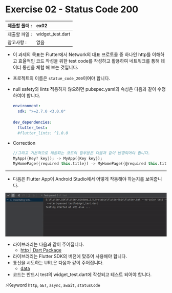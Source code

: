 # Exercise 02 - Status Code 200

| 제출할 폴더 : | ex02             |
| :------------ | :--------------- |
| 제출할 파일 : | widget_test.dart |
| 참고사항 :    | 없음             |

- 이 과제의 목표는 Flutter에서 Network의 대표 프로토콜 중 하나인 http를 이해하고 효율적인 코드 작성을 위한 test code를 작성하고 활용하여 네트워크를 통해 데이터 통신을 체험 해 보는 것입니다.

- 프로젝트의 이름은 `statue_code_200`이여야 합니다.

- null safety와 lints 적용하지 않으려면 pubspec.yaml의 속성은 다음과 같이 수정하여야 합니다.

  ```yaml
  environment:
    sdk: ">=2.7.0 <3.0.0"
  
  dev_dependencies:
    flutter_test:
  	#flutter_lints: ^1.0.0
  ```

- Correction

  ```dart
  //그리고 기본적으로 제공되는 코드의 일부분은 다음과 같이 변경되어야 합니다.
  MyApp({Key? key}); -> MyApp({Key key});
  MyHomePage({required this.title}) -> MyHomePage({@required this.title})
  ```

---

- 다음은 Flutter App이 Android Studio에서 어떻게 작동해야 하는지를 보여줍니다.

<img  align="center" src="../../.src/day03_ex02_00.gif">  


  - 라이브러리는 다음과 같이 주어집니다.
    - [http | Dart Package](https://pub.dev/packages/http)
- 라이브러리는 Flutter SDK의 버전에 맞추어 사용해야 합니다.
- 통신을 시도하는 URL은 다음과 같이 주어집니다.
  - [data](https://jsonplaceholder.typicode.com/users)
- 코드는 반드시 test의 widget_test.dart에 작성되고 테스트 되어야 합니다.

⚡️Keyword
`http`, `GET`, `async`, `await`, `statusCode`